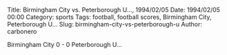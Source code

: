 Title: Birmingham City vs. Peterborough U…, 1994/02/05
Date: 1994/02/05 00:00
Category: sports
Tags: football, football scores, Birmingham City, Peterborough U…
Slug: birmingham-city-vs-peterborough-u
Author: carbonero


Birmingham City 0 - 0 Peterborough U…

